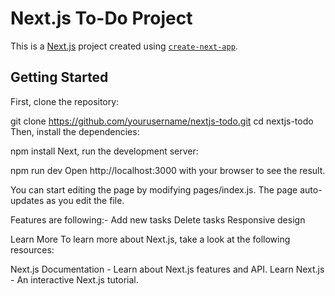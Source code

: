 # Next.js To-Do Project

This is a [Next.js](https://nextjs.org/) project created using [`create-next-app`](https://github.com/vercel/next.js/tree/canary/packages/create-next-app).

## Getting Started

First, clone the repository:

git clone https://github.com/yourusername/nextjs-todo.git
cd nextjs-todo
Then, install the dependencies:


npm install
Next, run the development server:


npm run dev
Open http://localhost:3000 with your browser to see the result.

You can start editing the page by modifying pages/index.js. The page auto-updates as you edit the file.

Features are following:-
Add new tasks
Delete tasks
Responsive design

Learn More
To learn more about Next.js, take a look at the following resources:

Next.js Documentation - Learn about Next.js features and API.
Learn Next.js - An interactive Next.js tutorial.
